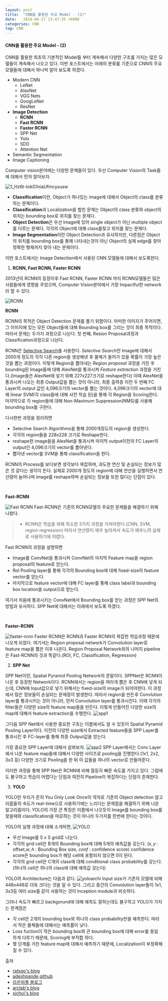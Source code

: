 ```yaml
---
layout: post
title:  "CNN을 활용한 주요 Model - (2)"
date:   2018-06-27 13:47:35 +0900
categories: CNN
tag: CNN
---
```


#### CNN을 활용한 주요 Model - (2)

CNN을 활용한 최초의 기본적인 Model들 부터 계속해서 다양한 구조를 가지는 많은 모델들이 계속해서 나오고 있다. 이번 포스트에서는 아래의 분류를 기준으로 CNN의 주요 모델들에 대해서 하나씩 알아 보도록 하겠다.

* Modern CNN
  * LeNet
  * AlexNet
  * VGG Nets
  * GoogLeNet
  * ResNet
* **Image Detection**
  * **RCNN**
  * **Fast RCNN**
  * **Faster RCNN**
  * SPP Net
  * Yolo
  * SDD
  * Attention Net
* Semantic Segmentation
* Image Captioning  



Computer vision분야에는 다양한 문제들이 있다. 우선 Computer Vision의 Task들에 대해서 먼저 알아보자.

![1_Hz6t-tokG1niaUfmcysusw](https://i.imgur.com/qhsh15m.jpg)
* **Classification**이란, Object가 하나있는 image에 대해서 Object의 class를 분류하는 문제이다.
* **Classification**과 Localization을 합친 문제는 Object의 class 분류와 object의 위치는 bounding box로 위치를 찾는 문제다.
* **Object Detection**은 우선 Image에 있어 single object가 아닌 multiple object를 다루는 문제다. 각각의 Object에 대해 class를찾고 위치를 찾는 문제다.
* **Image Segmentation**이란 Object Detection과 유사하지만, 다른점은 Object의 위치를 bounding box를 통해 나타내는것이 아닌 Object의 실제 edge를 찾아 정확한 형체까지 찾아 내는 문제이다.

이번 포스트에서는 Image Detection에서 사용된 CNN 모델들에 대해서 보도록한다.

1. **RCNN, Fast RCNN, Faster RCNN**

2013년의 RCNN의 등장이후 Fast RCNN, Faster RCNN 까지 RCNN모델들은 많은 사람들에게 영향을 주었으며, Computer Vision분야에서 가장 Impactful한 network라 할 수 있다.

![RCNN](https://adeshpande3.github.io/assets/rcnn.png)

**RCNN**

RCNN의 목적은 Object Detection 문제를 풀기 위함이다. 어떠한 이미지가 주어지면, 그 이미지에 있는 모든 Object들에 대해 Bounding box를 그리는 것이 최종 목적이다. 따라서 문제는 두가지 과정으로 나뉜다. 첫 번째, Resion Proposal과정과 Classification과정으로 나뉜다.

RCNN은 [Selective Search](https://ivi.fnwi.uva.nl/isis/publications/2013/UijlingsIJCV2013/UijlingsIJCV2013.pdf)를 사용한다. *Selective Search*란 Image에 대해서 2000개 정도의 각각 다른 region을 생성해낸 후 물체가 들어가 있을 확률이 가장 높은 것을 뽑는 과정이다.
이렇게 Region을 뽑아내는 *Region proposal* 과정을 거친 후 bounding된 Image들에 대해 AlexNet을 통과시켜 *Feature extraction* 과정을 거친다.(Image들은 AlexNet에 넣기 위해 227x227크기로 reshape한다) 이때 AlexNet을 통과시켜 나오는 최종 Output값을 뽑는 것이 아니라, 최종 출력층 이전 두 번째 FC Layer의 output 값인 4,096크기의 vector를 뽑는 것이다. 4,096크기의 vector에 대해 linear SVM(각 class들에 대해 사전 학습 된)을 통해 각 Region을 Scoring한다. 마지막으로 각 region들에 대해 Non-Maximum Suppression(NMS)를 사용해 bounding box를 구한다.

다시한번 과정을 정리하면
* Selective Search Algorithms을 통해 2000개정도의 region을 생성한다.
* 각각의 region들을 228x228 크기로 Reshape한다.
* reshape한 image들을 AlexNet을 통과시켜 마지막 output이전의 FC Layer의 output인 4,096크기의 vector를 뽑아낸다.
* 뽑아낸 vector를 SVM을 통해 classification을 한다.

RCNN의 Process를 보다보면 생각보다 복잡하며, 과도한 연산 및 손실되는 정보가 많은 것 같다는 생각이 든다.
실제로 2000개 정도의 region에 대해 연산을 실행하면서 연산량이 늘어나며 image를 reshape하며 손실되는 정보들 또한 많다는 단점이 있다.


<br/>

**Fast-RCNN**  

![Fast RCNN](https://adeshpande3.github.io/assets/FastRCNN.png)
Fast-RCNN은 기존의 RCNN모델의 주요한 문제들을 해결하기 위해 나왔다.
> * RCNN은 학습을 위해 최소한 3가지 과정을 거쳐야한다.(CNN, SVM, region regression) 따라서 연산량이 매우 높아져서 속도가 매우느려 실제로 사용하기에 어렵다.

Fast RCNN의 과정을 설명하면
* Image를 ConvNet을 통과시켜 ConvNet의 마지막 Feature map을 region proposal의 feature로 얻는다.
* RoI Pooling layer를 통해 각각의 Bounding box에 대해 fixed-size의 feature vector를 얻는다.
* 마지막으로 feature vector에 대해 FC layer를 통해 class label과 bounding box location을 output으로 받는다.

여기서 처음에 통과시키는 ConvNet에서 Bounding box를 얻는 과정은 SPP Net의 방법과 유사하다. SPP Net에 대해서는 아래에서 보도록 하겠다.

<br/>

**Faster-RCNN**

![faster-rcnn](https://adeshpande3.github.io/assets/FasterRCNN.png)
Faster RCNN은 RCNN과 Faster RCNN의 복잡한 학습과정 때문에 나오게 되었다. 여기서는 Region proposal network가 Convolution layer로 feature map을 뽑은 이후 나온다. Region Proposal Network외의 나머지 pipeline은 Fast-RCNN의 것과 똑같다.(ROI, FC, Classification, Regression)


2. **SPP Net**

SPP Net이란, Spatial Pyramid Pooling Network의 준말이다.
SPPNet은 RCNN이 나온 후 등장한 Network이다. RCNN에서는 region을 여러개 뽑은 후 CNN에 넣게 되는데, CNN에 Input값으로 넣기 위해서는 fixed-size의 image가 되어야한다. 이 과정에서 많은 정보들이 손실되는 문제점이 발생한다. 따라서 region을 만든후 Convlution layer를 통과시키는 것이 아니라, 먼저 Convolution layer를 통과시킨다. 이때 각각의 filter들은 다양한 size의 feature map들을 만든다. 이렇게 만들어진 다양한 size의 map에 대해서 feature extraction을 수행한다.
![spp1](https://i.imgur.com/rAAIQqf.jpg)

그다음 SPP Net에서 사용한 중요한 구조는 이름에서도 알 수 있듯이 Spatial Pyramid Pooling Layer이다. 이전의 다양한 size에서 Extracted feature들을 SPP Layer를 통과시킨 후 FC-layer를 통해 최종 Output값을 얻는다.

가장 중요한 SPP Layer에 대해서 살펴보자.
![spp2](https://i.imgur.com/A8NpefQ.jpg)
SPP Layer에서는 Conv Layer에서 나온 feature map들에 대해서 다양한 사이즈로 pooling을 진행한다.(1x1, 2x2, 3x3 등) 다양한 크기로 Pooling을 한 뒤 이 값들을 하나의 vector로 만들어준다.

이러한 과정을 통해 SPP Net은 RCNN에 비해 월등히 빠른 속도를 가지고 있다. 그럼에도 불구하고 학습이 어렵다는 단점과 여전히 Pipeline이 복잡하다는 단점이 존재한다.

3. **YOLO**

YOLO란 우리가 흔히 You Only Look Once의 약자로 기존의 Object detection 알고리즘들의 속도가 real-time으로 사용하기에는 느리다는 문제점을 해결하기 위해 나온 알고리즘이다.
YOLO의 가장 큰 특징은 이름에서 나오듯이 Image를 bounding box를 찾을때와 classification을 따로하는 것이 아니라 두가지를 한번에 한다는 것이다.

YOLO의 실행 과정에 대해 소개하면,
![YOLO](https://cdn-images-1.medium.com/max/1200/1*m8p5lhWdFDdapEFa2zUtIA.jpeg)  
* 우선 Image를 S x S grid로 나눈다.
* 각각의 grid cell은 B개의 Bounding box에 대해 5개의 예측값을 갖는다.
($x,y$ : offset,$w,h$ : Bounding Box size, $conf$ : confidence score)
confidence score은 bounding box가 해당 cell에 포함되지 않으면 0이 된다.
* 각각의 grid cell은 C개의 class에 대해 conditional class probability를 갖는다.
(하나의 cell은 하나의 class에 대해 예측값 갖는다)

YOLO의 Architecture는 다음과 같다.
![yoloarchi](https://curt-park.github.io/images/yolo/Figure3.JPG)
Input size가 기존의 모델에 비해 448x448로 더욱 크다는 것을 알 수 있다. 그리고 중간의 Convolution layer들이 1x1, 3x3등 여러 size를 같이 사용하는 것이 Inception module과 비슷하다.

그러나 속도가 빠르고 backgorund에 대해 예측도 잘하는데도 불구하고 YOLO가 가지는 한계점은
* 각 cell은 2개의 bounding box와 하나의 class probability만을 예측한다.
따라서 작은 물체들에 대해서는 예측률이 낮다.
* Loss fuction이 작은 bounding box와 큰 bounding box에 대해 error를 동일 하게 다루기 때문에, Scoring에 부적합 하다.
* 몇 단계를 거친 feature map에 대해서 예측하기 때문에, Localization이 부정확해 질 수 있다.



출처
* [ratsgo's blog](https://ratsgo.github.io/deep%20learning/2017/10/09/CNNs/)
* [adeshpande github](https://adeshpande3.github.io/adeshpande3.github.io/The-9-Deep-Learning-Papers-You-Need-To-Know-About.html)
* [라온피플 블로그](https://laonple.blog.me/220654387455)
* [arclab's blog](http://arclab.tistory.com/150)
* [sjchoi's blog](https://github.com/sjchoi86/dl_tutorials_10weeks)
